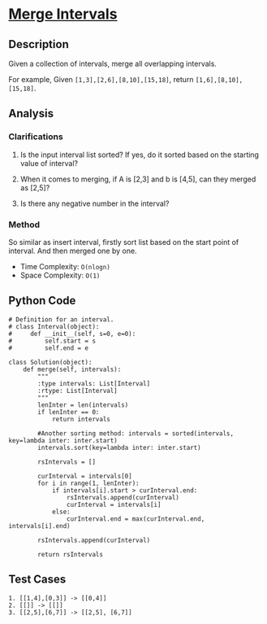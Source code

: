 # [Merge Intervals](https://leetcode.com/problems/merge-intervals/)

## Description
Given a collection of intervals, merge all overlapping intervals.

For example,
Given `[1,3],[2,6],[8,10],[15,18]`,
return `[1,6],[8,10],[15,18]`.

## Analysis
### Clarifications
1. Is the input interval list sorted? If yes, do it sorted based on the starting value of interval?
2. When it comes to merging, if A is [2,3] and b is [4,5], can they merged as [2,5]?

3. Is there any negative number in the interval?

### Method
So similar as insert interval, firstly sort list based on the start point of interval. And then merged one by one. 

* Time Complexity: `O(nlogn)`
* Space Complexity: `O(1)`

## Python Code
~~~
# Definition for an interval.
# class Interval(object):
#     def __init__(self, s=0, e=0):
#         self.start = s
#         self.end = e

class Solution(object):
    def merge(self, intervals):
        """
        :type intervals: List[Interval]
        :rtype: List[Interval]
        """
        lenInter = len(intervals)
        if lenInter == 0:
            return intervals
        
        #Another sorting method: intervals = sorted(intervals, key=lambda inter: inter.start)
        intervals.sort(key=lambda inter: inter.start)

        rsIntervals = []
        
        curInterval = intervals[0]
        for i in range(1, lenInter):
            if intervals[i].start > curInterval.end:
                rsIntervals.append(curInterval)
                curInterval = intervals[i]
            else:
                curInterval.end = max(curInterval.end, intervals[i].end)
        
        rsIntervals.append(curInterval)
        
        return rsIntervals
~~~
## Test Cases
~~~
1. [[1,4],[0,3]] -> [[0,4]]
2. [[]] -> [[]]
3. [[2,5],[6,7]] -> [[2,5], [6,7]]
~~~